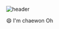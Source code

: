 ![header](https://capsule-render.vercel.app/api?type=Cylinder&color=191970&customColorList=0&height=300&section=header&text=Chaewon_Oh&fontColor=FFD700&animation=twinkling&stroke=FFA07A&strokeWidth=3)

😄 I'm chaewon Oh


